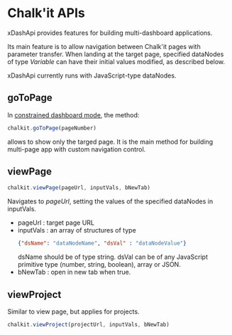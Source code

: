 # Chalk'it APIs

xDashApi provides features for building multi-dashboard applications.

Its main feature is to allow navigation between Chalk'it pages with parameter transfer. When landing at the target page, specified dataNodes of type *Variable* can have their initial values modified, as described below.

xDashApi currently runs with JavaScript-type dataNodes.

## goToPage

In [constrained dashboard mode](../export/export#scaling-methods-for-the-constrained-dashboard), the method:

```JavaScript
chalkit.goToPage(pageNumber)
```

allows to show only the targed page. It is the main method for building multi-page app with custom navigation control.

## viewPage

```JavaScript
chalkit.viewPage(pageUrl, inputVals, bNewTab)
```

Navigates to *pageUrl*, setting the values of the specified dataNodes in inputVals.

- pageUrl : target page URL
- inputVals : an array of structures of type
  ```JSON 
  {"dsName": "dataNodeName", "dsVal" : "dataNodeValue"}
  ```
  dsName should be of type string. dsVal can be of any JavaScript primitive type (number, string, boolean), array or JSON.
- bNewTab : open in new tab when true.

## viewProject

Similar to view page, but applies for projects.

```JavaScript
chalkit.viewProject(projectUrl, inputVals, bNewTab)
```


